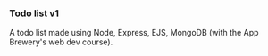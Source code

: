 ### Todo list v1
A todo list made using Node, Express, EJS, MongoDB (with the App Brewery's web dev course). 

